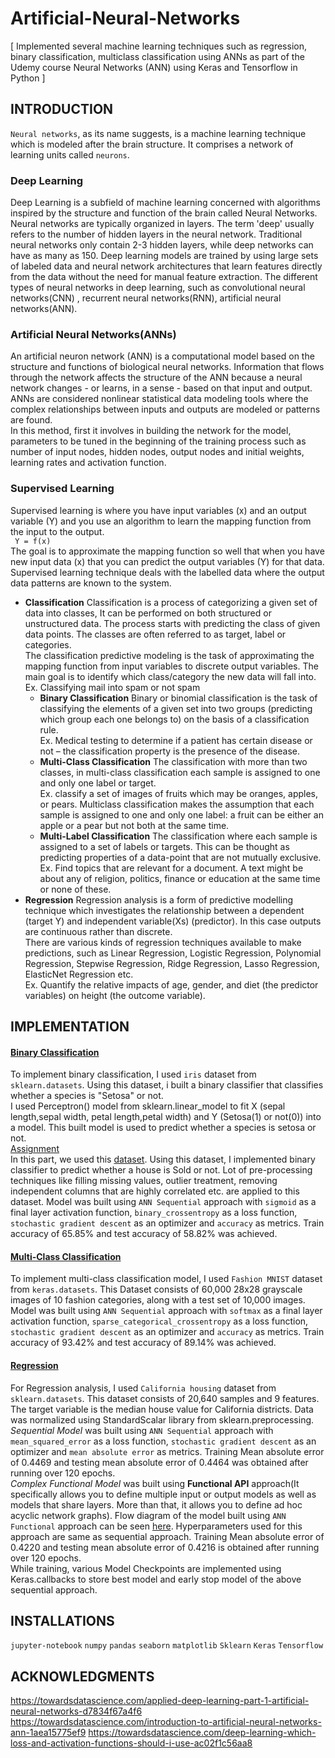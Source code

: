 # Artificial-Neural-Networks
[ Implemented several machine learning techniques such as regression, binary classification, multiclass classification using ANNs as part of the Udemy course Neural Networks (ANN) using Keras and Tensorflow in Python ] 

## INTRODUCTION
`Neural networks`, as its name suggests, is a machine learning technique which is modeled after the brain structure. It comprises a network of learning units called `neurons`. <br>
### Deep Learning
Deep Learning is a subfield of machine learning concerned with algorithms inspired by the structure and function of the brain called Neural Networks. Neural networks are typically organized in layers. The term 'deep' usually refers to the number of hidden layers in the neural network. Traditional neural networks only contain 2-3 hidden layers, while deep networks can have as many as 150. Deep learning models are trained by using large sets of labeled data and neural network architectures that learn features directly from the data without the need for manual feature extraction. The different types of neural networks in deep learning, such as convolutional neural networks(CNN) , recurrent neural networks(RNN), artificial neural networks(ANN).
### Artificial Neural Networks(ANNs)
An artificial neuron network (ANN) is a computational model based on the structure and functions of biological neural networks. Information that flows through the network affects the structure of the ANN because a neural network changes - or learns, in a sense - based on that input and output.<br>
ANNs are considered nonlinear statistical data modeling tools where the complex relationships between inputs and outputs are modeled or patterns are found.<br>
In this method, first it involves in building the network for the model, parameters to be tuned in the beginning of the training process such as number of input nodes, hidden nodes, output nodes and initial weights, learning rates and activation function. 
### Supervised Learning
Supervised learning is where you have input variables (x) and an output variable (Y) and you use an algorithm to learn the mapping function from the input to the output.   
 `  Y = f(x) ` <br>
The goal is to approximate the mapping function so well that when you have new input data (x) that you can predict the output variables (Y) for that data. Supervised learning technique deals with the labelled data where the output data patterns are known to the system.<br>

* **Classification**
Classification is a process of categorizing a given set of data into classes, It can be performed on both structured or unstructured data. The process starts with predicting the class of given data points. The classes are often referred to as target, label or categories.<br>
The classification predictive modeling is the task of approximating the mapping function from input variables to discrete output variables. The main goal is to identify which class/category the new data will fall into. <br>
Ex. Classifying mail into spam or not spam<br>
  * **Binary Classification**
Binary or binomial classification is the task of classifying the elements of a given set into two groups (predicting which group each one belongs to) on the basis of a classification rule. <br>
Ex. Medical testing to determine if a patient has certain disease or not – the classification property is the presence of the disease.<br>
  * **Multi-Class Classification**
The classification with more than two classes, in multi-class classification each sample is assigned to one and only one label or target.<br>
Ex. classify a set of images of fruits which may be oranges, apples, or pears. Multiclass classification makes the assumption that each sample is assigned to one and only one label: a fruit can be either an apple or a pear but not both at the same time.<br>
  * **Multi-Label Classification**
The classification where each sample is assigned to a set of labels or targets. This can be thought as predicting properties of a data-point that are not mutually exclusive. <br>
Ex. Find topics that are relevant for a document. A text might be about any of religion, politics, finance or education at the same time or none of these.<br>
* **Regression**
Regression analysis is a form of predictive modelling technique which investigates the relationship between a dependent (target Y) and independent variable(Xs) (predictor). In this case outputs are continuous rather than discrete.<br>
There are various kinds of regression techniques available to make predictions, such as Linear Regression, Logistic Regression, Polynomial Regression, Stepwise Regression, Ridge Regression, Lasso Regression, ElasticNet Regression etc.<br>
Ex. Quantify the relative impacts of age, gender, and diet (the predictor variables) on height (the outcome variable). <br>

## IMPLEMENTATION
#### [Binary Classification](https://github.com/vamc-stash/Artificial-Neural-Networks/blob/master/Binary_classification/binary_classification.ipynb)
To implement binary classification, I used `iris` dataset from `sklearn.datasets`. Using this dataset, i built a binary classifier that classifies whether a species is "Setosa" or not.<br>
I used Perceptron() model from sklearn.linear_model to fit X (sepal length,sepal width, petal length,petal width) and Y (Setosa(1) or not(0)) into a model. This built model is used to predict whether a species is setosa or not.<br>
[Assignment](https://github.com/vamc-stash/Artificial-Neural-Networks/blob/master/Assignment/binary_classification.ipynb)<br>
In this part, we used this [dataset](https://github.com/vamc-stash/Artificial-Neural-Networks/blob/master/Assignment/original.csv). Using this dataset, I implemented binary classifier to predict whether a house is Sold or not. Lot of pre-processing techniques like filling missing values, outlier treatment, removing independent columns that are highly correlated etc. are applied to this dataset. Model was built using `ANN Sequential` approach with  `sigmoid` as a final layer activation function, `binary_crossentropy` as a loss function, `stochastic gradient descent` as an optimizer and `accuracy` as metrics. Train accuracy of 65.85% and test accuracy of 58.82% was achieved. <br>

#### [Multi-Class Classification](https://github.com/vamc-stash/Artificial-Neural-Networks/tree/master/Multiclass_classificaton)
To implement multi-class classification model, I used `Fashion MNIST` dataset from `keras.datasets`. This Dataset consists of 60,000 28x28 grayscale images of 10 fashion categories, along with a test set of 10,000 images. Model was built using `ANN
Sequential` approach with  `softmax` as a final layer activation function, `sparse_categorical_crossentropy` as a loss function, `stochastic gradient descent` as an optimizer and `accuracy` as metrics. Train accuracy of 93.42% and test accuracy of 89.14% was achieved.<br>

#### [Regression](https://github.com/vamc-stash/Artificial-Neural-Networks/tree/master/Regression)
For Regression analysis, I used `California housing` dataset from `sklearn.datasets`. This dataset consists of 20,640 samples and 9 features. The target variable is the median house value for California districts. Data was normalized using StandardScalar library from sklearn.preprocessing. <br>
*Sequential Model* was built using `ANN Sequential` approach with `mean_squared_error` as a loss function, `stochastic gradient descent` as an optimizer and `mean absolute error` as metrics. Training Mean absolute error of 0.4469 and testing mean absolute error of 0.4464 was obtained after running over 120 epochs. <br>
*Complex Functional Model* was built using **Functional API** approach(It specifically allows you to define multiple input or output models as well as models that share layers. More than that, it allows you to define ad hoc acyclic network graphs). Flow diagram of the model built using `ANN Functional` approach can be seen [here](https://github.com/vamc-stash/Artificial-Neural-Networks/blob/master/Regression/model.png). Hyperparameters used for this approach are same as sequential approach. Training Mean absolute error of 0.4220 and testing mean absolute error of 0.4216 is obtained after running over 120 epochs.<br>
While training, various Model Checkpoints are implemented using Keras.callbacks to store best model and early stop model of the above sequential approach. <br>

## INSTALLATIONS
`jupyter-notebook` `numpy` `pandas` `seaborn` `matplotlib` `Sklearn` `Keras` `Tensorflow`
## ACKNOWLEDGMENTS
https://towardsdatascience.com/applied-deep-learning-part-1-artificial-neural-networks-d7834f67a4f6
https://towardsdatascience.com/introduction-to-artificial-neural-networks-ann-1aea15775ef9
https://towardsdatascience.com/deep-learning-which-loss-and-activation-functions-should-i-use-ac02f1c56aa8
